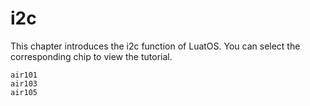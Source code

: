 # i2c

This chapter introduces the i2c function of LuatOS. You can select the corresponding chip to view the tutorial.

```{toctree}
air101
air103
air105
```
